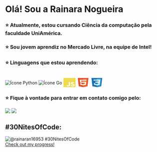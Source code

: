 # Olá! Sou a Rainara Nogueira
  
### ⭐ Atualmente, estou cursando Ciência da computação pela faculdade UniAmérica. <br>
### ⭐ Sou jovem aprendiz no Mercado Livre, na equipe de Intel! <br>
### ⭐ Linguagens que estou aprendendo:  

 <div style="display: inline_block"><br>     
  <img align="center" alt="Ícone Python" height="30" width="40" src="https://cdn.jsdelivr.net/gh/devicons/devicon@latest/icons/python/python-original.svg">
  <img align="center" alt="Ícone Go" height="30" width="40" src="https://cdn.jsdelivr.net/gh/devicons/devicon/icons/go/go-original-wordmark.svg">
  <img align="center" alt="Ícone javaScript" height="30" width="40" src="https://raw.githubusercontent.com/devicons/devicon/master/icons/javascript/javascript-plain.svg">
  <img align="center" alt="Ícone HTML" height="30" width="40" src="https://raw.githubusercontent.com/devicons/devicon/master/icons/html5/html5-original.svg">
  <img align="center" alt="Ícone CSS" height="30" width="40" src="https://raw.githubusercontent.com/devicons/devicon/master/icons/css3/css3-original.svg">
</div>


   
 ### ⭐ Fique à vontade para entrar em contato comigo pelo:
 
 <div>
  <a href = "mailto:rainara.n.moura@gmail.com"><img src="https://img.shields.io/badge/-Gmail-%23333?style=for-the-badge&logo=gmail&logoColor=white" target="_blank"></a>
  <a href="https://www.linkedin.com/in/rainaranm/" target="_blank"><img src="https://img.shields.io/badge/-LinkedIn-%230077B5?style=for-the-badge&logo=linkedin&logoColor=white" target="_blank"></a>
</div>

## #30NitesOfCode:
  ![@rainaran16953 #30NitesOfCode](https://www.codedex.io/api/petStatus?user=rainaran16953) <br>
  [Check out my progress!](https://www.codedex.io/@rainaran16953/30-nites-of-code) 
